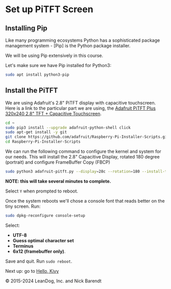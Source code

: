 # Set up PiTFT Screen

## Installing Pip

Like many programming ecosystems Python has a sophisticated package management system - [Pip] is the Python package installer.

We will be using Pip extensively in this course.

Let's make sure we have Pip installed for Python3:

```bash
sudo apt install python3-pip
```

## Install the PiTFT

We are using Adafruit's 2.8" PiTFT display with capacitive touchscreen.  Here is a link to the particular part we are using, the [Adafruit PiTFT Plus 320x240 2.8" TFT + Capacitive Touchscreen](https://www.adafruit.com/product/2423).

```bash
cd ~
sudo pip3 install --upgrade adafruit-python-shell click
sudo apt-get install -y git
git clone https://github.com/adafruit/Raspberry-Pi-Installer-Scripts.git
cd Raspberry-Pi-Installer-Scripts
```

We can run the following command to configure the kernel and system for our needs.  This will install the 2.8" Capacitive Display, rotated 180 degree (portrait) and configure FrameBuffer Copy (FBCP)

```bash
sudo python3 adafruit-pitft.py --display=28c --rotation=180 --install-type=fbcp
```

**NOTE: this will take several minutes to complete.**

Select `Y` when prompted to reboot.

Once the system reboots we'll chose a console font that reads better on the tiny screen. Run:

```bash
sudo dpkg-reconfigure console-setup
```

Select:

* **UTF-8**
* **Guess optimal character set**
* **Terminus** 
* **6x12 (framebuffer only)**.


Save and quit. Run `sudo reboot`.

Next up: go to [Hello, Kivy](../02.3_Hello_Kivy/README.md)

&copy; 2015-2024 LeanDog, Inc. and Nick Barendt
